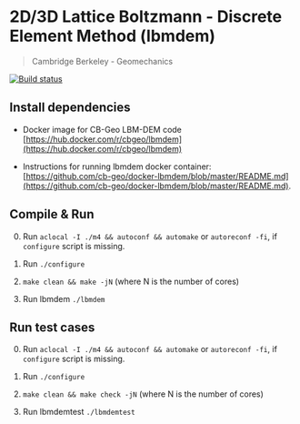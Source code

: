# 2D/3D Lattice Boltzmann - Discrete Element Method (lbmdem)
> Cambridge Berkeley - Geomechanics

[![Build status](https://api.travis-ci.org/cb-geo/lbmdem.svg)](https://api.travis-ci.org/cb-geo/lbmdem.svg)

## Install dependencies

* Docker image for CB-Geo LBM-DEM code [https://hub.docker.com/r/cbgeo/lbmdem](https://hub.docker.com/r/cbgeo/lbmdem)

* Instructions for running lbmdem docker container: [https://github.com/cb-geo/docker-lbmdem/blob/master/README.md](https://github.com/cb-geo/docker-lbmdem/blob/master/README.md).

## Compile & Run

0. Run `aclocal -I ./m4 && autoconf && automake` or `autoreconf -fi`, if `configure` script is missing.

1. Run `./configure`

2. `make clean && make -jN` (where N is the number of cores)

3. Run lbmdem `./lbmdem`

## Run  test cases

0. Run `aclocal -I ./m4 && autoconf && automake` or `autoreconf -fi`, if `configure` script is missing.

1. Run `./configure`

2. `make clean && make check -jN` (where N is the number of cores)

3. Run lbmdemtest `./lbmdemtest`

